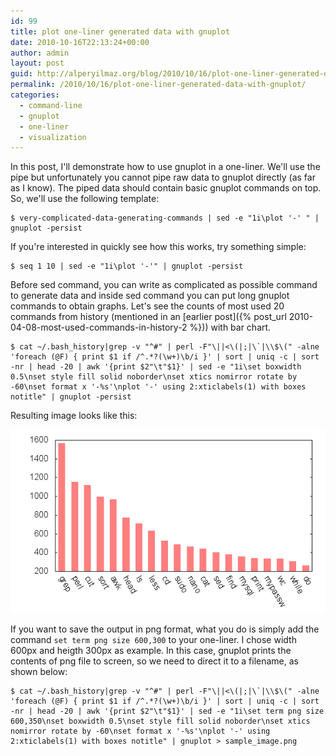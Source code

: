 ```yaml
---
id: 99
title: plot one-liner generated data with gnuplot
date: 2010-10-16T22:13:24+00:00
author: admin
layout: post
guid: http://alperyilmaz.org/blog/2010/10/16/plot-one-liner-generated-data-with-gnuplot/
permalink: /2010/10/16/plot-one-liner-generated-data-with-gnuplot/
categories:
  - command-line
  - gnuplot
  - one-liner
  - visualization
---
```

In this post, I'll demonstrate how to use gnuplot in a one-liner. We'll use the pipe but unfortunately you cannot pipe raw data to gnuplot directly (as far as I know). The piped data should contain basic gnuplot commands on top. So, we'll use the following template:

```
$ very-complicated-data-generating-commands | sed -e "1i\plot '-' " | gnuplot -persist
```

If you're interested in quickly see how this works, try something simple:

```
$ seq 1 10 | sed -e "1i\plot '-'" | gnuplot -persist
```

Before sed command, you can write as complicated as possible command to generate data and inside sed command you can put long gnuplot commands to obtain graphs. Let's see the counts of most used 20 commands from history (mentioned in an [earlier post]({% post_url 2010-04-08-most-used-commands-in-history-2 %})) with bar chart.

```
$ cat ~/.bash_history|grep -v "^#" | perl -F"\||<\(|;|\`|\\$\(" -alne 'foreach (@F) { print $1 if /^.*?(\w+)\b/i }' | sort | uniq -c | sort -nr | head -20 | awk '{print $2"\t"$1}' | sed -e "1i\set boxwidth 0.5\nset style fill solid noborder\nset xtics nomirror rotate by -60\nset format x '-%s'\nplot '-' using 2:xticlabels(1) with boxes notitle" | gnuplot -persist
```

Resulting image looks like this:

![](/images/history-top-occur-graph550x350.png)

If you want to save the output in png format, what you do is simply add the command `set term png size 600,300` to your one-liner. I chose width 600px and heigth 300px as example. In this case, gnuplot prints the contents of png file to screen, so we need to direct it to a filename, as shown below:

```
$ cat ~/.bash_history|grep -v "^#" | perl -F"\||<\(|;|\`|\\$\(" -alne 'foreach (@F) { print $1 if /^.*?(\w+)\b/i }' | sort | uniq -c | sort -nr | head -20 | awk '{print $2"\t"$1}' | sed -e "1i\set term png size 600,350\nset boxwidth 0.5\nset style fill solid noborder\nset xtics nomirror rotate by -60\nset format x '-%s'\nplot '-' using 2:xticlabels(1) with boxes notitle" | gnuplot > sample_image.png
```
